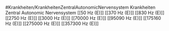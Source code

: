#Krankheiten/KrankheitenZentralAutonomicNervensystem
Krankheiten Zentral Autonomic Nervensystem
[[50 Hz (E)]]
[[370 Hz (E)]]
[[830 Hz (E)]]
[[2750 Hz (E)]]
[[3000 Hz (E)]]
[[70000 Hz (E)]]
[[95090 Hz (E)]]
[[175160 Hz (E)]]
[[275000 Hz (E)]]
[[357300 Hz (E)]]